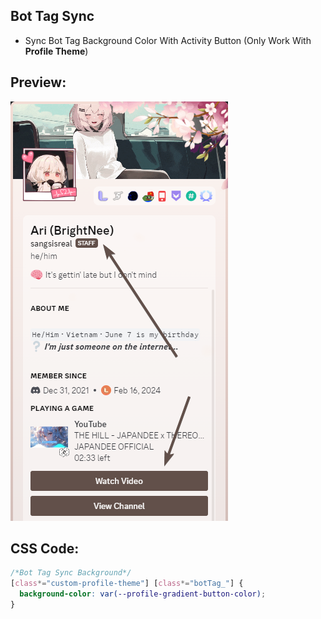## Bot Tag Sync
- Sync Bot Tag Background Color With Activity Button (Only Work With **Profile Theme**)


## Preview:
![BotTagSync](/assets/BotTagSyncPreview.png)



## CSS Code:
```css
/*Bot Tag Sync Background*/
[class*="custom-profile-theme"] [class*="botTag_"] {
  background-color: var(--profile-gradient-button-color);
}
```

